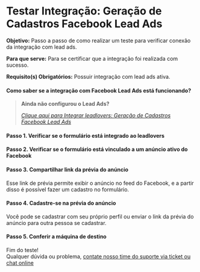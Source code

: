 # Testar Integração: Geração de Cadastros Facebook Lead Ads

**Objetivo:** Passo a passo de como realizar um teste para verificar conexão\
da integração com lead ads.

**Para que serve:** Para se certificar que a integração foi realizada com sucesso.

**Requisito(s) Obrigatórios:** Possuir integração com lead ads ativa.

#### Como saber se a integração com Facebook Lead Ads está funcionando? 

> **Ainda não configurou o Lead Ads?**
>
> [_Clique aqui para Integrar leadlovers: Geração de Cadastros Facebook Lead Ads_](https://suporte.love/como-gerar-cadastros-pelo-lead-ads/)

#### **Passo 1.** Verificar se o formulário está integrado ao leadlovers



#### **Passo 2.** Verificar se o formulário está vinculado a um anúncio ativo do Facebook



#### **Passo 3.** Compartilhar link da prévia do anúncio

Esse link de prévia permite exibir o anúncio no feed do Facebook, e a partir disso é possível fazer um cadastro no formulário.



#### **Passo 4.** Cadastre-se na prévia do anúncio

Você pode se cadastrar com seu próprio perfil ou enviar o link da prévia do anúncio para outra pessoa se cadastrar.



#### **Passo 5.** Conferir a máquina de destino



Fim do teste!\
Qualquer dúvida ou problema, [contate nosso time do suporte via ticket ou chat online](https://suporte.love/atendimento-suporte/)
